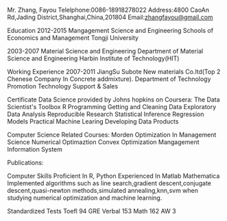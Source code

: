 Mr. Zhang, Fayou
Telelphone:0086-18918278022
Address:4800 CaoAn Rd,Jading District,Shanghai,China,201804
Email:zhangfayou@gmail.com

Education
2012-2015	Mangagement Science and Engineering
			Schools of Economics and Management
			Tongji University

2003-2007	Material Science and Engineering
			Department of Material Science and Engineering
			Harbin Institute of Technology(HIT)

Working Experience
2007-2011	JiangSu Subote New materials Co.ltd(Top 2 Chenese Company In Concrete addmixture).
			Department of Technology Promotion
			Technology Support & Sales

Certificate
Data Science provided by Johns hopkins on Coursera:
The Data Scientist's Toolbox
R Programming
Getting and Cleaning Data
Exploratory Data Analysis
Reproducible Research
Statistical Inference
Regression Models
Practical Machine Learing
Developing Data Products

Computer Science Related Courses:
Morden Optimization In Management Science
Numerical Optimaztion
Convex Optimization
Mangagement Information System


Publications:


Computer Skills
Proficient In R, Python
Experienced In Matlab Mathematica
Implemented algorithms such as line search,gradient descent,conjugate descent,quasi-newton methods,simulated annealing,knn,svm when studying numerical optimization and machine learning.


Standardized Tests
Toefl 94
GRE	Verbal 153 Math 162 AW 3